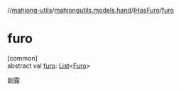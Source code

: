 //[mahjong-utils](../../../index.md)/[mahjongutils.models.hand](../index.md)/[IHasFuro](index.md)/[furo](furo.md)

# furo

[common]\
abstract val [furo](furo.md): [List](https://kotlinlang.org/api/latest/jvm/stdlib/kotlin-stdlib/kotlin.collections/-list/index.html)&lt;[Furo](../../mahjongutils.models/-furo/index.md)&gt;

副露
